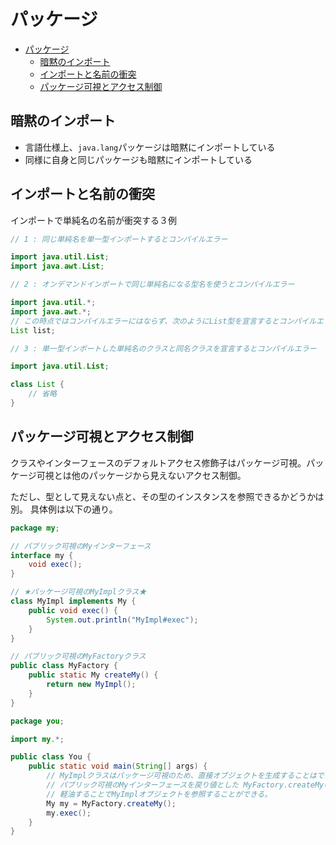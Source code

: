 # パッケージ

<!-- @import "[TOC]" {cmd="toc" depthFrom=1 depthTo=6 orderedList=false} -->

<!-- code_chunk_output -->

- [パッケージ](#パッケージ)
    - [暗黙のインポート](#暗黙のインポート)
    - [インポートと名前の衝突](#インポートと名前の衝突)
    - [パッケージ可視とアクセス制御](#パッケージ可視とアクセス制御)

<!-- /code_chunk_output -->

## 暗黙のインポート

- 言語仕様上、`java.lang`パッケージは暗黙にインポートしている
- 同様に自身と同じパッケージも暗黙にインポートしている

## インポートと名前の衝突

インポートで単純名の名前が衝突する３例

```java
// 1 : 同じ単純名を単一型インポートするとコンパイルエラー

import java.util.List;
import java.awt.List;
```

```java
// 2 : オンデマンドインポートで同じ単純名になる型名を使うとコンパイルエラー

import java.util.*;
import java.awt.*;
// この時点ではコンパイルエラーにはならず、次のようにList型を宣言するとコンパイルエラー
List list;
```

```java
// 3 : 単一型インポートした単純名のクラスと同名クラスを宣言するとコンパイルエラー

import java.util.List;

class List {
    // 省略
}
```

## パッケージ可視とアクセス制御

クラスやインターフェースのデフォルトアクセス修飾子はパッケージ可視。パッケージ可視とは他のパッケージから見えないアクセス制御。

ただし、型として見えない点と、その型のインスタンスを参照できるかどうかは別。 具体例は以下の通り。

```java
package my;

// パブリック可視のMyインターフェース
interface my {
    void exec();
}

// ★パッケージ可視のMyImplクラス★
class MyImpl implements My {
    public void exec() {
        System.out.println("MyImpl#exec");
    }
}

// パブリック可視のMyFactoryクラス
public class MyFactory {
    public static My createMy() {
        return new MyImpl();
    }
}
```

```java
package you;

import my.*;

public class You {
    public static void main(String[] args) {
        // MyImplクラスはパッケージ可視のため、直接オブジェクトを生成することはできないが、
        // パブリック可視のMyインターフェースを戻り値とした MyFactory.createMy()メソッドを
        // 軽油することでMyImplオブジェクトを参照することができる。
        My my = MyFactory.createMy();
        my.exec();
    }
}
```
